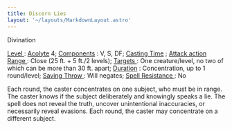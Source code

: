 ```yaml
---
title: Discern Lies
layout: '~/layouts/MarkdownLayout.astro'
---
```

Divination

[ Level ](/modern.d20.srd/fx/level) : [ Acolyte](/modern.d20.srd/classes/advanced/acolyte) 4; [ Components](/modern.d20.srd/fx/components) : V, S, DF; [ Casting Time](/modern.d20.srd/fx/casting.time) ; [ Attack action](/modern.d20.srd/combat/attack.actions) [ Range ](/modern.d20.srd/fx/range) :
Close (25 ft. + 5 ft./2 levels); [ Targets ](/modern.d20.srd/fx/target) : One
creature/level, no two of which can be more than 30 ft. apart; [ Duration](/modern.d20.srd/fx/duration) : Concentration, up to 1 round/level; [ Saving Throw ](/modern.d20.srd/basics/saving.throws) : Will negates; [ Spell Resistance ](/modern.d20.srd/special.abilities/spell.resistance) : No

Each round, the caster concentrates on one subject, who must be in range. The
caster knows if the subject deliberately and knowingly speaks a lie. The spell
does not reveal the truth, uncover unintentional inaccuracies, or necessarily
reveal evasions. Each round, the caster may concentrate on a different
subject.

